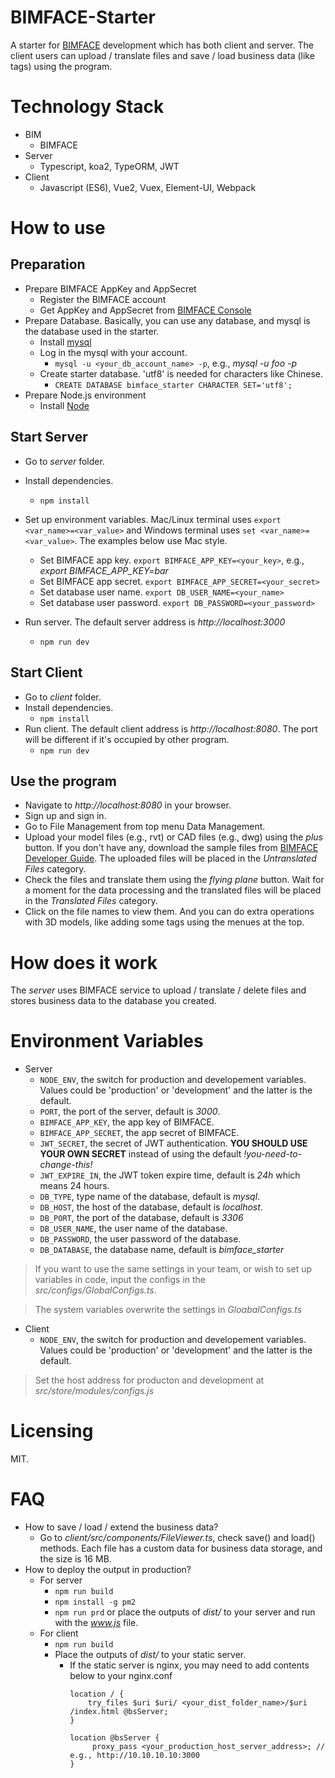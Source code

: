 # BIMFACE-Starter
A starter for [BIMFACE](http://www.bimface.com) development which has both client and server. The client users can upload / translate files and save / load business data (like tags) using the program.

# Technology Stack
* BIM
  * BIMFACE
* Server
  * Typescript, koa2, TypeORM, JWT
* Client
  * Javascript (ES6), Vue2, Vuex, Element-UI, Webpack

# How to use
## Preparation
* Prepare BIMFACE AppKey and AppSecret
  * Register the BIMFACE account
  * Get AppKey and AppSecret from [BIMFACE Console](https://bimface.com/user-console#/application/information)
* Prepare Database. Basically, you can use any database, and mysql is the database used in the starter.
  * Install [mysql](https://www.mysql.com/)
  * Log in the mysql with your account. 
    * ```mysql -u <your_db_account_name> -p```, e.g., *mysql -u foo -p*
  * Create starter database. 'utf8' is needed for characters like Chinese.
    * ```CREATE DATABASE bimface_starter CHARACTER SET='utf8';```
* Prepare Node.js environment
  * Install [Node](https://nodejs.org/en/)
## Start Server 
* Go to *server* folder.
* Install dependencies.
  * ```npm install```
* Set up environment variables. Mac/Linux terminal uses ```export <var_name>=<var_value>``` and Windows terminal uses ```set <var_name>=<var_value>```. The examples below use Mac style.
    * Set BIMFACE app key. ```export BIMFACE_APP_KEY=<your_key>```, e.g., *export BIMFACE_APP_KEY=bar*
    * Set BIMFACE app secret. ```export BIMFACE_APP_SECRET=<your_secret>```
    * Set database user name. ```export DB_USER_NAME=<your_name>```
    * Set database user password. ```export DB_PASSWORD=<your_password>```

* Run server. The default server address is *http://localhost:3000*
  * ```npm run dev```
## Start Client
* Go to *client* folder.
* Install dependencies.
  * ```npm install```
* Run client. The default client address is *http://localhost:8080*. The port will be different if it's occupied by other program.
  * ```npm run dev```

## Use the program
* Navigate to *http://localhost:8080* in your browser.
* Sign up and sign in.
* Go to File Management from top menu Data Management.
* Upload your model files (e.g., rvt) or CAD files (e.g., dwg) using the *plus* button. If you don't have any, download the sample files from [BIMFACE Developer Guide](https://bimface.com/developer-guide/887). The uploaded files will be placed in the *Untranslated Files* category.
* Check the files and translate them using the *flying plane* button. Wait for a moment for the data processing and the translated files will be placed in the *Translated Files* category.
* Click on the file names to view them. And you can do extra operations with 3D models, like adding some tags using the menues at the top.

# How does it work
The *server* uses BIMFACE service to upload / translate / delete files and stores business data to the database you created.

# Environment Variables
* Server
  * `NODE_ENV`, the switch for production and developement variables. Values could be 'production' or 'development' and the latter is the default.
  * `PORT`, the port of the server, default is *3000*.
  * `BIMFACE_APP_KEY`, the app key of BIMFACE.
  * `BIMFACE_APP_SECRET`, the app secret of BIMFACE.
  * `JWT_SECRET`, the secret of JWT authentication. **YOU SHOULD USE YOUR OWN SECRET** instead of using the default *!you-need-to-change-this!*
  * `JWT_EXPIRE_IN`, the JWT token expire time, default is *24h* which means 24 hours.
  * `DB_TYPE`, type name of the database, default is *mysql*.
  * `DB_HOST`, the host of the database, default is *localhost*.
  * `DB_PORT`, the port of the database, default is *3306*
  * `DB_USER_NAME`, the user name of the database.
  * `DB_PASSWORD`, the user password of the database.
  * `DB_DATABASE`, the database name, default is *bimface_starter*
> If you want to use the same settings in your team, or wish to set up variables in code, input the configs in the *src/configs/GlobalConfigs.ts*.

> The system variables overwrite the settings in *GloabalConfigs.ts*
* Client
  * `NODE_ENV`, the switch for production and developement variables. Values could be 'production' or 'development' and the latter is the default.
> Set the host address for producton and development at *src/store/modules/configs.js*
# Licensing
MIT.

# FAQ
* How to save / load / extend the business data?
  * Go to *client/src/components/FileViewer.ts*, check save() and load() methods. Each file has a custom data for business data storage, and the size is 16 MB.
* How to deploy the output in production?
  * For server
    * ```npm run build```
    * ```npm install -g pm2```
    * ```npm run prd``` or place the outputs of *dist/* to your server and run with the *www.js* file.
  * For client
    * ```npm run build```
    * Place the outputs of *dist/* to your static server.
      * If the static server is nginx, you may need to add contents below to your nginx.conf
        ```
        location / {
            try_files $uri $uri/ <your_dist_folder_name>/$uri /index.html @bsServer;
        }

        location @bsServer {
             proxy_pass <your_production_host_server_address>; // e.g., http://10.10.10.10:3000
        }
        ```

